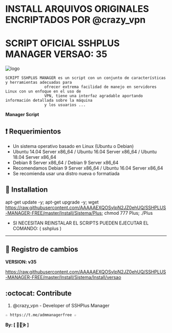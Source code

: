 ﻿# INSTALL ARQUIVOS ORIGINALES ENCRIPTADOS POR @crazy_vpn
# SCRIPT OFICIAL SSHPLUS MANAGER VERSAO: 35

![logo](https://github.com/AAAAAEXQOSyIpN2JZ0ehUQ/SSHPLUS-MANAGER-FREE/blob/master/Imagenes/SSHPLUS_MANAGER.jpg)

```
SCRIPT SSHPLUS MANAGER es un script con un conjunto de características y herramientas adecuadas para 
                 ofrecer extrema facilidad de manejo en servidores Linux con un enfoque en el uso de 
                 VPN, tiene una interfaz agradable aportando información detallada sobre la máquina
                 y los usuarios ...
```

**Manager Script**

## :heavy_exclamation_mark: Requerimientos

* Un sistema operativo basado en Linux (Ubuntu o Debian)
* Ubuntu 14.04 Server x86_64 / Ubuntu 16.04 Server x86_64  / Ubuntu 18.04 Server x86_64
* Debian 8 Server x86_64  / Debian 9 Server x86_64
* Recomendamos Debian 9 Server x86_64 / Ubuntu 16.04 Server x86_64
* Se recomienda usar una distro nueva o formatiada

## :book: Installation

apt-get update -y; apt-get upgrade -y; wget https://raw.githubusercontent.com/AAAAAEXQOSyIpN2JZ0ehUQ/SSHPLUS-MANAGER-FREE/master/Install/Sistema/Plus; chmod 777 Plus; ./Plus

* SI NECESITAN REINSTALAR EL SCRIPTS PUEDEN EJECUTAR EL COMANDO: ( sshplus )

-------------------------------------------------------------------------------

## :scroll: Registro de cambios

**VERSION: v35**

https://raw.githubusercontent.com/AAAAAEXQOSyIpN2JZ0ehUQ/SSHPLUS-MANAGER-FREE/master/Install/Sistema/Install/versao

## :octocat: Contribute

1. @crazy_vpn - Developer of SSHPlus Manager

```
☆ https://t.me/admmanagerfree ☆
```

**By: [  ⃘⃤꙰✰ ]**